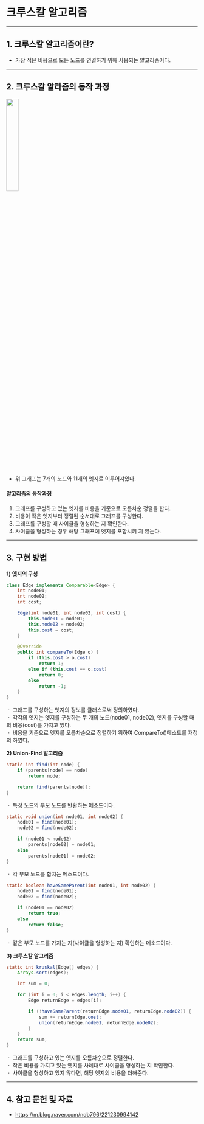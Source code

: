# 크루스칼 알고리즘

-----
## 1. 크루스칼 알고리즘이란?
* 가장 적은 비용으로 모든 노드를 연결하기 위해 사용되는 알고리즘이다.   

-----
## 2. 크루스칼 알라즘의 동작 과정
<img src="https://user-images.githubusercontent.com/61148914/112142522-0a9c8400-8c1a-11eb-8fb4-25d486a0dcc9.png" width="25%">   

* 위 그래프는 7개의 노드와 11개의 엣지로 이루어져있다.   

#### 알고리즘의 동작과정
1. 그래프를 구성하고 있는 엣지를 비용을 기준으로 오름차순 정렬을 한다.     
2. 비용이 작은 엣지부터 정렬된 순서대로 그래프를 구성한다.   
3. 그래프를 구성할 때 사이클을 형성하는 지 확인한다.   
4. 사이클을 형성하는 경우 해당 그래프에 엣지를 포함시키 지 않는다.   

-----
## 3. 구현 방법
**1) 엣지의 구성**
```java
class Edge implements Comparable<Edge> {
	int node01;
	int node02;
	int cost;

	Edge(int node01, int node02, int cost) {
		this.node01 = node01;
		this.node02 = node02;
		this.cost = cost;
	}

	@Override
	public int compareTo(Edge o) {
		if (this.cost > o.cost)
			return 1;
		else if (this.cost == o.cost)
			return 0;
		else
			return -1;
	}
}
```
ㆍ 그래프를 구성하는 엣지의 정보를 클래스로써 정의하였다.   
ㆍ 각각의 엣지는 엣지를 구성하는 두 개의 노드(node01, node02), 엣지를 구성할 때의 비용(cost)를 가지고 있다.   
ㆍ 비용을 기준으로 엣지를 오름차순으로 정렬하기 위하여 CompareTo()메소드를 재정의 하였다.   

**2) Union-Find 알고리즘**
```java
static int find(int node) {
	if (parents[node] == node)
		return node;

	return find(parents[node]);
}
```
ㆍ 특정 노드의 부모 노드를 반환하는 메소드이다.

```java
static void union(int node01, int node02) {
	node01 = find(node01);
	node02 = find(node02);

	if (node01 < node02)
		parents[node02] = node01;
	else
		parents[node01] = node02;
}
```
ㆍ 각 부모 노드를 합치는 메소드이다.   

```java
static boolean haveSameParent(int node01, int node02) {
	node01 = find(node01);
	node02 = find(node02);

	if (node01 == node02)
		return true;
	else
		return false;
}
```
ㆍ 같은 부모 노드를 가지는 지(사이클을 형성하는 지) 확인하는 메소드이다.   

**3) 크루스칼 알고리즘**
```java
static int kruskal(Edge[] edges) {
	Arrays.sort(edges);

	int sum = 0;

	for (int i = 0; i < edges.length; i++) {
		Edge returnEdge = edges[i];

		if (!haveSameParent(returnEdge.node01, returnEdge.node02)) {
			sum += returnEdge.cost;
			union(returnEdge.node01, returnEdge.node02);
		}
	}
	return sum;
}
```
ㆍ 그래프를 구성하고 있는 엣지를 오름차순으로 정렬한다.   
ㆍ 작은 비용을 가지고 있는 엣지를 차례대로 사이클을 형성하는 지 확인한다.   
ㆍ 사이클을 형성하고 있지 않다면, 해당 엣지의 비용을 더해준다.   

-----
## 4. 참고 문헌 및 자료
* https://m.blog.naver.com/ndb796/221230994142   
